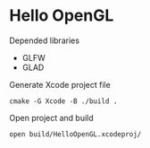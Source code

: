 # Hello OpenGL

Depended libraries

* GLFW
* GLAD

Generate Xcode project file

```
cmake -G Xcode -B ./build .
```

Open project and build

```
open build/HelloOpenGL.xcodeproj/
```
